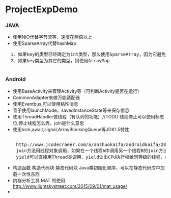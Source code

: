 # ProjectExpDemo

### JAVA
* 使用NIO代替字节流等，速度在两倍以上
* 使用SparseArray代替hashMap
<pre>
  1、如果key的类型已经确定为int类型，那么使用SparseArray，因为它避免了自动装箱的过程，如果key为long类型，它还提供了一个LongSparseArray来确保key为long类型时的使用
  2、如果key类型为其它的类型，则使用ArrayMap
 </pre>

### Android
* 使用BaseActivity来管理Activity等（可判断Activity是否在运行）
* CommonAdapter来做万能适配器
* 使用Eventbus,可以使用粘性消息
* 善于使用launchMode，savedInstanceState等来保存信息
* 使用ThreadHandler做线程（有队列的功能）//TODO 线程停止可以使用标志位,停止线程怎么弄，join是什么意思
* 使用lock,await,signal,ArrayBlockingQueue等JDK1.5特性
<pre>  
    http://www.jcodecraeer.com/a/anzhuokaifa/androidkaifa/2015/0907/3428.html
    join方法用线程对象调用，如果在一个线程A中调用另一个线程B的join方法，线程A将会等待线程B执行完毕后再执行。
    yield可以直接用Thread类调用，yield让出CPU执行权给同等级的线程，如果没有相同级别的线程在等待CPU的执行权，则该线程继续执行。
</pre>
* 构造函数 构造代码块 静态代码块 Java类初始化顺序，可以在静态代码库中加载一次性东西
* 内存分析工具 MAT 的使用
http://www.lightskystreet.com/2015/09/01/mat_usage/
* 

